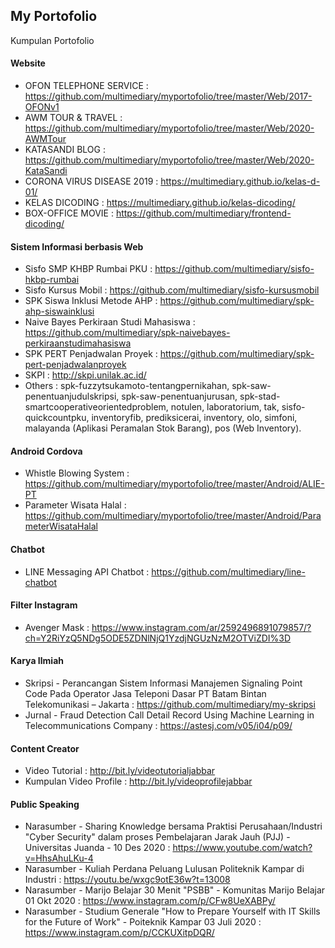 ## My Portofolio
Kumpulan Portofolio

#### Website
* OFON TELEPHONE SERVICE : https://github.com/multimediary/myportofolio/tree/master/Web/2017-OFONv1
* AWM TOUR & TRAVEL : https://github.com/multimediary/myportofolio/tree/master/Web/2020-AWMTour
* KATASANDI BLOG : https://github.com/multimediary/myportofolio/tree/master/Web/2020-KataSandi
* CORONA VIRUS DISEASE 2019 : https://multimediary.github.io/kelas-d-01/
* KELAS DICODING : https://multimediary.github.io/kelas-dicoding/
* BOX-OFFICE MOVIE : https://github.com/multimediary/frontend-dicoding/

#### Sistem Informasi berbasis Web
* Sisfo SMP KHBP Rumbai PKU : https://github.com/multimediary/sisfo-hkbp-rumbai
* Sisfo Kursus Mobil : https://github.com/multimediary/sisfo-kursusmobil
* SPK Siswa Inklusi Metode AHP : https://github.com/multimediary/spk-ahp-siswainklusi
* Naive Bayes Perkiraan Studi Mahasiswa : https://github.com/multimediary/spk-naivebayes-perkiraanstudimahasiswa
* SPK PERT Penjadwalan Proyek : https://github.com/multimediary/spk-pert-penjadwalanproyek
* SKPI : http://skpi.unilak.ac.id/
* Others :
spk-fuzzytsukamoto-tentangpernikahan, spk-saw-penentuanjudulskripsi, spk-saw-penentuanjurusan, spk-stad-smartcooperativeorientedproblem, notulen, laboratorium, tak, sisfo-quickcountpku, inventoryfib, prediksicerai, inventory, olo, simfoni, malayanda (Aplikasi Peramalan Stok Barang), pos (Web Inventory). 

#### Android Cordova
* Whistle Blowing System : https://github.com/multimediary/myportofolio/tree/master/Android/ALIE-PT
* Parameter Wisata Halal : https://github.com/multimediary/myportofolio/tree/master/Android/ParameterWisataHalal

#### Chatbot
* LINE Messaging API Chatbot : https://github.com/multimediary/line-chatbot

#### Filter Instagram
* Avenger Mask : https://www.instagram.com/ar/2592496891079857/?ch=Y2RiYzQ5NDg5ODE5ZDNlNjQ1YzdjNGUzNzM2OTViZDI%3D

#### Karya Ilmiah
* Skripsi - Perancangan Sistem Informasi Manajemen Signaling Point Code Pada Operator Jasa Teleponi Dasar PT Batam Bintan Telekomunikasi – Jakarta : https://github.com/multimediary/my-skripsi
* Jurnal - Fraud Detection Call Detail Record Using Machine Learning in Telecommunications Company : https://astesj.com/v05/i04/p09/

#### Content Creator
* Video Tutorial : http://bit.ly/videotutorialjabbar
* Kumpulan Video Profile : http://bit.ly/videoprofilejabbar

#### Public Speaking 
* Narasumber - Sharing Knowledge bersama Praktisi Perusahaan/Industri "Cyber Security" dalam proses Pembelajaran Jarak Jauh (PJJ) - Universitas Juanda - 10 Des 2020 : https://www.youtube.com/watch?v=HhsAhuLKu-4
* Narasumber - Kuliah Perdana Peluang Lulusan Politeknik Kampar di Industri : https://youtu.be/wxgc9otE36w?t=13008
* Narasumber - Marijo Belajar 30 Menit "PSBB" - Komunitas Marijo Belajar 01 Okt 2020 : https://www.instagram.com/p/CFw8UeXABPy/
* Narasumber - Studium Generale "How to Prepare Yourself with IT Skills for the Future of Work" - Poiteknik Kampar 03 Juli 2020 : https://www.instagram.com/p/CCKUXitpDQR/

